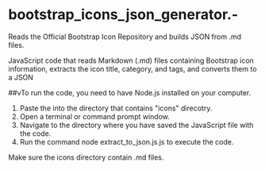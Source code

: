 # bootstrap_icons_json_generator.-
Reads the Official Bootstrap Icon Repository and builds JSON from .md files.

JavaScript code that reads Markdown (.md) files containing Bootstrap icon information, extracts the icon title, category, and tags, and converts them to a JSON 


##vTo run the code, you need to have Node.js installed on your computer.

1. Paste the into the directory that contains "icons" direcotry. 
2. Open a terminal or command prompt window.
3. Navigate to the directory where you have saved the JavaScript file with the code.
4. Run the command node extract_to_json.js.js to execute the code. 

Make sure the icons directory contain .md files. 
